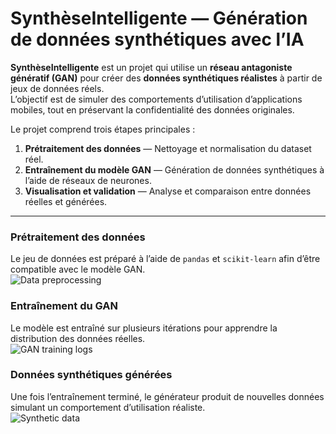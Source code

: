 # SynthèseIntelligente — Génération de données synthétiques avec l’IA

**SynthèseIntelligente** est un projet qui utilise un **réseau antagoniste génératif (GAN)** pour créer des **données synthétiques réalistes** à partir de jeux de données réels.  
L’objectif est de simuler des comportements d’utilisation d’applications mobiles, tout en préservant la confidentialité des données originales.  

Le projet comprend trois étapes principales :  
1. **Prétraitement des données** — Nettoyage et normalisation du dataset réel.  
2. **Entraînement du modèle GAN** — Génération de données synthétiques à l’aide de réseaux de neurones.  
3. **Visualisation et validation** — Analyse et comparaison entre données réelles et générées.

---

### Prétraitement des données
Le jeu de données est préparé à l’aide de `pandas` et `scikit-learn` afin d’être compatible avec le modèle GAN.  
![Data preprocessing](screenshots/preprocessing.png)

### Entraînement du GAN
Le modèle est entraîné sur plusieurs itérations pour apprendre la distribution des données réelles.  
![GAN training logs](screenshots/training.png)

### Données synthétiques générées
Une fois l’entraînement terminé, le générateur produit de nouvelles données simulant un comportement d’utilisation réaliste.  
![Synthetic data](screenshots/synthetic_data.png)
